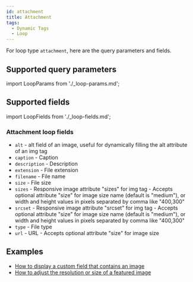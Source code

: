 ```yaml
---
id: attachment
title: Attachment
tags:
  - Dynamic Tags
  - Loop
---
```


For loop type `attachment`, here are the query parameters and fields.

## Supported query parameters
import LoopParams from './_loop-params.md';

<LoopParams />

## Supported fields
import LoopFields from './_loop-fields.md';

<LoopFields />

### Attachment loop fields
*    `alt` - alt field of an image, useful for dynamically filling the alt attribute of an img tag
*    `caption` - Caption
*    `description` - Description
*    `extension` - File extension
*    `filename` - File name
*    `size` - File size
*    `sizes` - Responsive image attribute "sizes" for img tag - Accepts optional attribute "size" for image size name (default is "medium"), or width and height values in pixels separated by comma like "400,300"
*    `srcset` - Responsive image attribute "srcset" for img tag - Accepts optional attribute "size" for image size name (default is "medium"), or width and height values in pixels separated by comma like "400,300"
*    `type` - File type
*    `url` - URL - Accepts optional attribute "size" for image size

## Examples

- [How to display a custom field that contains an image](/docs/how-to/custom-image-fields)  
- [How to adjust the resolution or size of a featured image](/docs/how-to/resolution-size-featured-image)